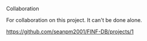 Collaboration

For collaboration on this project. It can't be done alone.

https://github.com/seanpm2001/FINF-DB/projects/1

